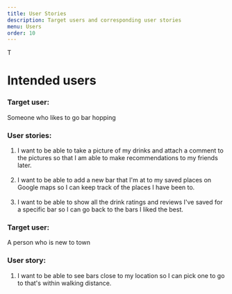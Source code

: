 ```yaml
---
title: User Stories
description: Target users and corresponding user stories
menu: Users
order: 10
---
```

T
# Intended users

### Target user:

Someone who likes to go bar hopping

### User stories:

<ol>

  <li>I want to be able to take a picture of my drinks and attach a comment to the pictures
so that I am able to make recommendations to my friends later.</li><br>
  <li>I want to be able to add a new bar that I'm at to my saved places on Google maps
so I can keep track of the places I have been to.</li><br>
  <li>I want to be able to show all the drink ratings and reviews I've saved for a specific bar
so I can go back to the bars I liked the best.</li>

</ol>

### Target user:

A person who is new to town

### User story:

<ol>

  <li>I want to be able to see bars close to my location
so I can pick one to go to that's within walking distance.</li>

</ol>

